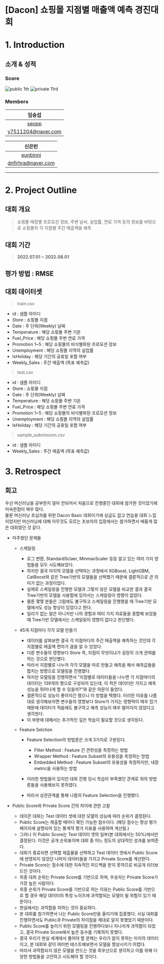 # [Dacon] 쇼핑몰 지점별 매출액 예측 경진대회

# 1. Introduction

## 소개 & 성적

### Score  
![public 1th](https://img.shields.io/badge/PUBLIC-1th-red?style=plastic) ![private 11rd](https://img.shields.io/badge/PRIVATE-11rd-red?style=plastic)


### Members

임승섭|
:-:|
|[seopp](https://github.com/seopp)|
|y7511204@naver.com|

신은빈|
:-:|
|[eunbinni](https://github.com/eunbinni)|
|dnflrhra@naver.com|

---
# 2. Project Outline


## 대회 개요


> 쇼핑몰 매장별 프로모션 정보, 주변 날씨, 실업률, 연료 가격 등의 정보를 바탕으로 쇼핑몰의 각 지점별 주간 매출액을 예측


## 대회 기간 
> **2022.07.01 ~ 2022.08.01**

## 평가 방법 : RMSE

## 대회 데이터셋

> train.csv  
- id : 샘플 아이디
- Store : 쇼핑몰 지점
- Date : 주 단위(Weekly) 날짜
- Temperature : 해당 쇼핑몰 주변 기온
- Fuel_Price : 해당 쇼핑몰 주변 연료 가격
- Promotion 1~5 : 해당 쇼핑몰의 비식별화된 프로모션 정보
- Unemployment : 해당 쇼핑몰 지역의 실업률
- IsHoliday : 해당 기간의 공휴일 포함 여부
- Weekly_Sales : 주간 매출액 (목표 예측값)


> test.csv
- id : 샘플 아이디
- Store : 쇼핑몰 지점
- Date : 주 단위(Weekly) 날짜
- Temperature : 해당 쇼핑몰 주변 기온
- Fuel_Price : 해당 쇼핑몰 주변 연료 가격
- Promotion 1~5 : 해당 쇼핑몰의 비식별화된 프로모션 정보
- Unemployment : 해당 쇼핑몰 지역의 실업률
- IsHoliday : 해당 기간의 공휴일 포함 여부

> sample_submission.csv
- id : 샘플 아이디
- Weekly_Sales : 주간 매출액 (목표 예측값)


# 3. Retrospect


## 회고
우선 머신러닝을 공부한지 얼마 안되어서 처음으로 진행중인 대회에 참가한 것이었기에 미숙한점이 매우 많다.  
물론 머신러닝 초심자를 위한 Dacon Basic 대회이기에 상금도 없고 연습용 대회 느낌이었지만 머신러닝에 대해 아무것도 모르는 초보자의 입장에서는 참가하면서 배울게 많은 대회였던 것 같다.

- 마주쳤던 문제들
    - 스케일링
        - 로그 변환, StandardSclaer, MinmaxScaler 등등 알고 있는 여러 가지 방법들을 모두 시도해보았다. 
        - 하지만 결국 마지막 모델을 선택하는 과정에서 XGBoost, LightGBM, CatBoost와 같은 Tree기반의 모델들을 선택했기 때문에 결론적으로 큰 의미가 없는 과정이었다.
        - 실제로 스케일링을 진행한 모델과 그렇지 않은 모델을 비교한 결과 결국 Tree기반의 모델을 사용함에 있어서는 스케일링이 영향이 없었다.
        - 물론 몇몇 분들은 그럼에도 불구하고 스케일링을 진행했을 때 Tree기반 모델에서도 성능 향상이 있었다고 한다. 
        - 일리가 없는 말은 아니지만 나의 경험과 여러 가지 자료들을 종합해 보았을 때 Tree기반 모델에서는 스케일링이 영향이 없다고 판단했다.
        
    - 45개 지점마다 각각 모델 만들기
      - 데이터를 살펴보면 결국 각 지점마다의 주간 매출액을 예측하는 것인데 각 지점별로 매출액 편차가 큼을 알 수 있었다.
      - 다른 변수들의 영향보다 Store 즉, 지점이 무엇이냐가 굉장히 크게 관여를 하는 것으로 판단했다.
      - 따라서 지점별로 나누어 각각 모델을 따로 만들고 예측을 해서 예측값들을 합치는 방향으로 모델링을 진행했다.
      - 하지만 모델링을 진행하면서 "지점별로 데이터들을 나누면 각 지점마다의 데이터는 139개의 행으로 구성되어 있는데, 이 적은 데이터만 가지고 예측 성능을 뛰어나게 할 수 있을까?"와 같은 의문이 들었다.
      - 결론적으로 성능이 좋아지긴 했으니 이 방법을 택했다. 이러한 이유를 나름대로 생각해보자면 변수들의 영향보다 Store가 가지는 영향력이 매우 컸기 때문에 데이터가 적음에도 불구하고 예측 성능이 매우 떨어지지 않았다고 생각한다. 
      - 이 부분에 대해서는 추가적인 깊은 학습이 필요할 것으로 생각된다.

    - Feature Selction 
        - Feature Selection의 방법론은 크게 3가지로 구분된다.
            - Filter Method : Feature 간 관련성을 측정하는 방법
            - Wrapper Method : Feature Subset의 유용성을 측정하는 방법
            - Embedded Method : Feature Subset의 유용성을 측정하지만, 내장 metric을 사용하는 방법

        - 이러한 방법들이 있지만 대회 진행 당시 학습이 부족했던 관계로 위의 방법론들을 사용해보지 못하였다.
        - 따라서 상관관계를 통해 나름의 Feature Selection을 진행했다.

- Public Score와 Private Score 간의 차이에 관한 고찰
    - 데이콘 대회는 Test 데이터 셋에 대한 모델의 성능에 따라 순위가 결정된다.
    - Public Score는 제출할 때마다 확인 가능한 점수이다. (해당 점수는 항상 평가 페이지에 설명되어 있는 통계적 평가 지표를 사용하여 계산됨.)
    - 그러나 이 Public Score는 Test 데이터 셋의 일부(본 대회에서는 50%)에서만 결정된다. 이것은 공개 순위표이며 대회 중 어느 정도의 상대적인 성과를 보여준다.
    - 대회가 종료되면 선택할 제출물을 선택하고 Test 데이터 셋에서 Public Score에 반영되지 않았던 나머지 데이터들을 가지고 Private Score를 계산한다.
    - Private Score는 점수에 대한 지속적인 피드백을 받지 못하므로 비공개 리더보드인 것이다. 
    - 최종 대회 순위는 Private Score를 기반으로 하며, 우승자는 Private Score가 가장 높은 사람이다.
    - 최종 순위가 Private Score를 기반으로 하는 이유는 Public Score를 기반으로 할 경우 해당 데이터의 특정 노이즈에 과적합되는 모델이 될 위험이 있기 때문이다. 
    - 현실에서는 과적합을 피하는 것이 중요하다.
    - 본 대회를 참가하면서 나는 Public Score만을 올리기에 집중했다. 사실 대회를 진행하면서도 Public과 Private의 차이점을 제대로 알지 못했었기 때문이다.
    - Public Score를 높이기 위한 모델링을 진행하다보니 지나치게 과적합이 되었고, 결국 Private Score에서 높은 등수를 기록하지 못했다.
    - 결국 우리가 현실 세계에서 풀어야 할 문제는 우리가 알지 못하는 미지의 데이터이고, 본 대회와 같이 여러번 테스트해보면서 모델을 향상시키기 어렵다.
    - 따라서 과적합되지 않은 모델을 만드는 것을 최우선으로 생각하고 이를 위해 다양한 방법들을 고안하고 시도해야 할 것이다.
